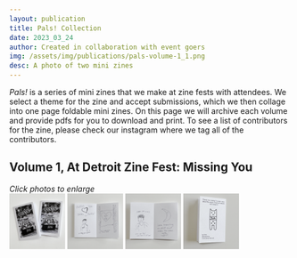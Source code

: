 ```yaml
---
layout: publication
title: Pals! Collection
date: 2023_03_24
author: Created in collaboration with event goers
img: /assets/img/publications/pals-volume-1_1.png
desc: A photo of two mini zines
---
```


*Pals!* is a series of mini zines that we make at zine fests with attendees. We select a theme for the zine and accept submissions, which we then collage into one page foldable mini zines. On this page we will archive each volume and provide pdfs for you to download and print. To see a list of contributors for the zine, please check our instagram where we tag all of the contributors.

## Volume 1, At Detroit Zine Fest: Missing You

*Click photos to enlarge*  
<a href="/assets/img/publications/pals-volume-1_1.png"><img src="/assets/img/publications/pals-volume-1_1.png" alt="A photo of two mini zines with 'Pals! Volume 1 At Detroit ZineFest 2023. Missing You, Issue 1' and 'Issue 2' written on the cover." width="100"></a>
<a href="/assets/img/publications/pals-volume-1_2.png"><img src="/assets/img/publications/pals-volume-1_2.png" alt="A photo of the interior of issue 1, showing the message 'Wish you were here!' a drawing of a man with hears which says 'Greg from Boston' and a drawing of the sidewalk with 'you + me' written inside the heart and captioned 'DC sidewalk circa 2015'" width="100"></a>
<a href="/assets/img/publications/pals-volume-1_3.png"><img src="/assets/img/publications/pals-volume-1_3.png" alt="A photo of the interior of issue 2 showing a drawing of a person with the caption 'Harry (he's in DC) miss you tons! come home to visit soon!' and a moon with the caption 'Love knowing we still exist under the same moon!'" width="100"></a>
<a href="/assets/img/publications/pals-volume-1_4.png"><img src="/assets/img/publications/pals-volume-1_4.png" alt="A photo of the back cover which ceatures the DnA logo and says 'Thanks for reading! To learn more about this project, check out our website and isntagram.'" width="100"></a>
